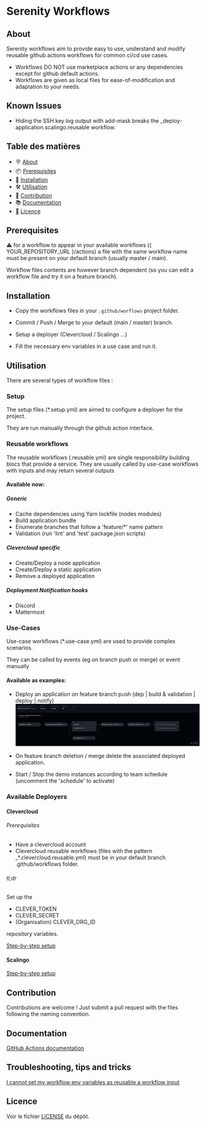 # Serenity Workflows

## About

Serenity workflows aim to provide easy to use, understand and modify reusable github actions workflows for common ci/cd use cases.

- Workflows DO NOT use marketplace actions or any dependencies except for github default actions.
- Workflows are given as local files for ease-of-modification and adaptation to your needs.

## Known Issues
- Hiding the SSH key log output with add-mask breaks the _deploy-application.scalingo.reusable workflow.

## Table des matières

- 🪧 [About](#about)
- 📦 [Prerequisites](#prerequisites)
- 🚀 [Installation](#installation)
- 🛠️ [Utilisation](#utilisation)
- 🤝 [Contribution](#contribution)
- 📚 [Documentation](#documentation)
- 📝 [Licence](#licence)

## Prerequisites

:warning: for a workflow to appear in your available workflows ({ YOUR_REPOSITORY_URL }/actions) a file with the same workflow name must be present on your default branch (usually master / main).

Workflow files contents are however branch dependent (so you can edit a workflow file and try it on a feature branch).


## Installation

- Copy the workflows files in your `.github/worflows` project folder.

- Commit / Push / Merge to your default (main / master) branch.

- Setup a deployer (Clevercloud / Scalingo ...)

- Fill the necessary env variables in a use case and run it.

## Utilisation

There are several types of workflow files :

### Setup
The setup files (*.setup.yml) are aimed to configure a deployer for the project.

They are run manually through the github action interface.

### Reusable workflows
The reusable workflows (.reusable.yml) are single responsibility building blocs that provide a service.
They are usually called by use-case workflows with inputs and may return several outputs

#### Available now:
##### Generic
- Cache dependencies using Yarn lockfile (nodes modules)
- Build application bundle
- Enumerate branches that follow a 'feature/*' name pattern
- Validation (run 'lint' and 'test' package.json scripts) 

##### Clevercloud specific
- Create/Deploy a node application
- Create/Deploy a static application
- Remove a deployed application

##### Deployment Notification hooks
- Discord
- Mattermost

### Use-Cases
Use-case workflows (*.use-case.yml) are used to provide complex scenarios.

They can be called by events (eg on branch push or merge) or event manually

#### Available as examples:
- Deploy an application on feature branch push (dep | build & validation | deploy | notify)
![dac_feature_branch_deploy.png](./docs/assets/dac_feature_branch_deploy.png)

- On feature branch deletion / merge delete the associated deployed application.
- Start / Stop the demo instances according to team schedule (uncomment the 'schedule' to activate)

### Available Deployers
#### Clevercloud

###### Prerequisites
- Have a clevercloud account
- Clevercloud reusable workflows (files with the pattern _*.clevercloud.reusable.yml) must be in your default branch .github/workflows folder.

###### tl;dr 
Set up the
- CLEVER_TOKEN
- CLEVER_SECRET
- (Organisation) CLEVER_ORG_ID

repository variables.

[Step-by-step setup](./docs/clevercloud/clevercloud.md)

#### Scalingo
[Step-by-step setup](./docs/scalingo/scalingo.md)

## Contribution
Contributions are welcome ! Just submit a pull request with the files following the naming convention.

## Documentation
[GitHub Actions documentation](https://docs.github.com/en/actions)

## Troubleshooting, tips and tricks
[I cannot set my workflow env variables as reusable a workflow input](./docs/github-actions-tips.md)

## Licence

Voir le fichier [LICENSE](./LICENSE) du dépôt.